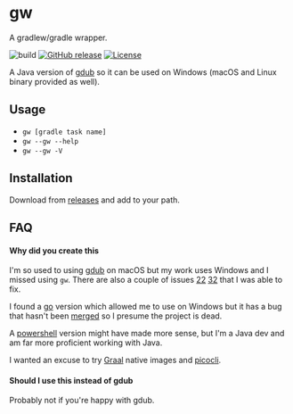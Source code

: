 # gw
A gradlew/gradle wrapper.

![build](https://github.com/gschrader/gw/workflows/release/badge.svg)
[![GitHub release](https://img.shields.io/github/release/gschrader/gw.svg)](https://github.com/gschrader/gw/releases)
[![License](https://img.shields.io/github/license/gschrader/gw.svg)](https://raw.githubusercontent.com/gschrader/gw/master/LICENSE)

A Java version of [gdub](https://github.com/dougborg/gdub) so it can be used on Windows (macOS and Linux binary provided as well).

## Usage

- `gw [gradle task name]`
- `gw --gw --help`
- `gw --gw -V`

## Installation

Download from [releases](https://github.com/gschrader/gw/releases) and add to your path.

## FAQ

#### Why did you create this
I'm so used to using [gdub](https://github.com/dougborg/gdub) on macOS but my work uses Windows and I missed using `gw`. There are also a couple of
issues [22](https://github.com/dougborg/gdub/issues/22) [32](https://github.com/dougborg/gdub/issues/32) that I was able to fix. 

I found a [go](https://github.com/srs/gw) version which allowed me to use on Windows but it has a bug that hasn't 
been [merged](https://github.com/srs/gw/pull/1) so I presume the project is dead.

A [powershell](https://github.com/dougborg/gdub/pull/35/files) version might have made more sense, but I'm a Java dev and am far more proficient working with Java.

I wanted an excuse to try [Graal](https://www.graalvm.org/docs/reference-manual/native-image/) native images and
[picocli](https://picocli.info). 

#### Should I use this instead of gdub
Probably not if you're happy with gdub.